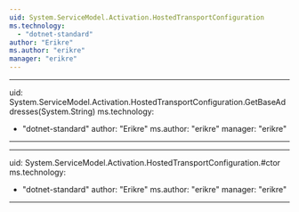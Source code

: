 ```yaml
---
uid: System.ServiceModel.Activation.HostedTransportConfiguration
ms.technology: 
  - "dotnet-standard"
author: "Erikre"
ms.author: "erikre"
manager: "erikre"
---
```


---
uid: System.ServiceModel.Activation.HostedTransportConfiguration.GetBaseAddresses(System.String)
ms.technology: 
  - "dotnet-standard"
author: "Erikre"
ms.author: "erikre"
manager: "erikre"
---

---
uid: System.ServiceModel.Activation.HostedTransportConfiguration.#ctor
ms.technology: 
  - "dotnet-standard"
author: "Erikre"
ms.author: "erikre"
manager: "erikre"
---
